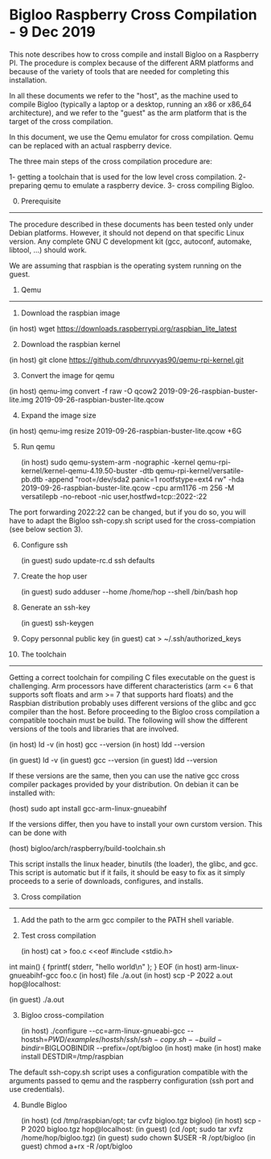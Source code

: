 Bigloo Raspberry Cross Compilation - 9 Dec 2019
===============================================

This note describes how to cross compile and install Bigloo on a
Raspberry PI. The procedure is complex because of the different ARM
platforms and because of the variety of tools that are needed for
completing this installation. 

In all these documents we refer to the "host", as the machine used to
compile Bigloo (typically a laptop or a desktop, running an x86 or
x86_64 architecture), and we refer to the "guest" as the arm platform
that is the target of the cross compilation.

In this document, we use the Qemu emulator for cross compilation.
Qemu can be replaced with an actual raspberry device.

The three main steps of the cross compilation procedure are:

  1- getting a toolchain that is used for the low level cross compilation.
  2- preparing qemu to emulate a raspberry device.
  3- cross compiling Bigloo.
  
  
0. Prerequisite
---------------

The procedure described in these documents has been tested only under
Debian platforms. However, it should not depend on that specific Linux
version. Any complete GNU C development kit (gcc, autoconf, automake, libtool,
...) should work.

We are assuming that raspbian is the operating system running on the guest.


1. Qemu
-------

1. Download the raspbian image

  (in host) wget https://downloads.raspberrypi.org/raspbian_lite_latest
  
2. Download the raspbian kernel

  (in host) git clone https://github.com/dhruvvyas90/qemu-rpi-kernel.git

3. Convert the image for qemu

  (in host) qemu-img convert -f raw -O qcow2 2019-09-26-raspbian-buster-lite.img 2019-09-26-raspbian-buster-lite.qcow

4. Expand the image size

  (in host) qemu-img resize 2019-09-26-raspbian-buster-lite.qcow +6G
  
5. Run qemu

   (in host) sudo qemu-system-arm -nographic -kernel qemu-rpi-kernel/kernel-qemu-4.19.50-buster -dtb qemu-rpi-kernel/versatile-pb.dtb -append "root=/dev/sda2 panic=1 rootfstype=ext4 rw" -hda 2019-09-26-raspbian-buster-lite.qcow -cpu arm1176 -m 256 -M versatilepb -no-reboot -nic user,hostfwd=tcp::2022-:22
   

The port forwarding 2022:22 can be changed, but if you do so, you will
have to adapt the Bigloo ssh-copy.sh script used for the cross-compiation
(see below section 3).
   
6. Configure ssh

   (in guest) sudo update-rc.d ssh defaults

7. Create the hop user
   
   (in guest) sudo adduser --home /home/hop --shell /bin/bash hop
   
8. Generate an ssh-key

   (in guest) ssh-keygen
   
9. Copy personnal public key
   (in guest) cat > ~/.ssh/authorized_keys


2. The toolchain
----------------

Getting a correct toolchain for compiling C files executable on the
guest is challenging. Arm processors have different characteristics
(arm <= 6 that supports soft floats and arm >= 7 that supports hard floats)
and the Raspbian distribution probably uses different versions of the
glibc and gcc compiler than the host. Before proceeding to the Bigloo
cross compilation a compatible toochain must be build. The following
will show the different versions of the tools and libraries that are
involved.

  (in host) ld -v
  (in host) gcc --version
  (in host) ldd --version

  (in guest) ld -v
  (in guest) gcc --version
  (in guest) ldd --version

If these versions are the same, then you can use the native gcc cross
compiler packages provided by your distribution. On debian it can be
installed with:

  (host) sudo apt install gcc-arm-linux-gnueabihf
  
If the versions differ, then you have to install your own curstom
version. This can be done with

  (host) bigloo/arch/raspberry/build-toolchain.sh
  
This script installs the linux header, binutils (the loader), the glibc,
and gcc. This script is automatic but if it fails, it should be easy
to fix as it simply proceeds to a serie of downloads, configures, and
installs.


3. Cross compilation
--------------------

1. Add the path to the arm gcc compiler to the PATH shell variable.

2. Test cross compilation

   (in host) cat > foo.c <<eof
#include <stdio.h>

int main() {
   fprintf( stderr, "hello world\n" );
}
EOF
   (in host) arm-linux-gnueabihf-gcc foo.c
   (in host) file ./a.out
   (in host) scp -P 2022 a.out hop@localhost:
   
   (in guest) ./a.out
   
3. Bigloo cross-compilation

   (in host) ./configure --cc=arm-linux-gnueabi-gcc --hostsh=$PWD/examples/hostsh/ssh/ssh-copy.sh --build-bindir=$BIGLOOBINDIR --prefix=/opt/bigloo
   (in host) make 
   (in host) make install DESTDIR=/tmp/raspbian
   
The default ssh-copy.sh script uses a configuration compatible with the
arguments passed to qemu and the raspberry configuration (ssh port 
and use credentials).

4. Bundle Bigloo 

   (in host) (cd /tmp/raspbian/opt; tar cvfz bigloo.tgz bigloo)
   (in host) scp -P 2020 bigloo.tgz hop@localhost:
   (in guest) (cd /opt; sudo tar xvfz /home/hop/bigloo.tgz)
   (in guest) sudo chown $USER -R /opt/bigloo
   (in guest) chmod a+rx -R /opt/bigloo
   
